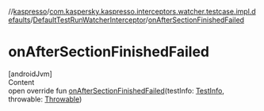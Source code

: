 //[kaspresso](../../index.md)/[com.kaspersky.kaspresso.interceptors.watcher.testcase.impl.defaults](../index.md)/[DefaultTestRunWatcherInterceptor](index.md)/[onAfterSectionFinishedFailed](on-after-section-finished-failed.md)



# onAfterSectionFinishedFailed  
[androidJvm]  
Content  
open override fun [onAfterSectionFinishedFailed](on-after-section-finished-failed.md)(testInfo: [TestInfo](../../com.kaspersky.kaspresso.testcases.models.info/-test-info/index.md), throwable: [Throwable](https://kotlinlang.org/api/latest/jvm/stdlib/kotlin/-throwable/index.html))  



